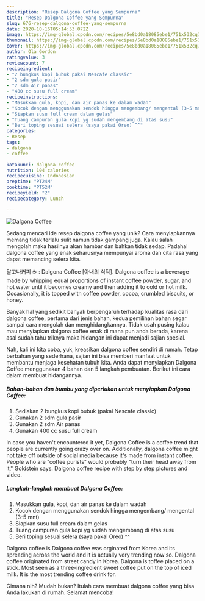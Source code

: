 ```yaml
---
description: "Resep Dalgona Coffee yang Sempurna"
title: "Resep Dalgona Coffee yang Sempurna"
slug: 676-resep-dalgona-coffee-yang-sempurna
date: 2020-10-16T05:14:53.072Z
image: https://img-global.cpcdn.com/recipes/5e8bd0a18085ebe1/751x532cq70/dalgona-coffee-foto-resep-utama.jpg
thumbnail: https://img-global.cpcdn.com/recipes/5e8bd0a18085ebe1/751x532cq70/dalgona-coffee-foto-resep-utama.jpg
cover: https://img-global.cpcdn.com/recipes/5e8bd0a18085ebe1/751x532cq70/dalgona-coffee-foto-resep-utama.jpg
author: Ola Gordon
ratingvalue: 3
reviewcount: 7
recipeingredient:
- "2 bungkus kopi bubuk pakai Nescafe classic"
- "2 sdm gula pasir"
- "2 sdm Air panas"
- "400 cc susu full cream"
recipeinstructions:
- "Masukkan gula, kopi, dan air panas ke dalam wadah"
- "Kocok dengan menggunakan sendok hingga mengembang/ mengental (3-5 mnt)"
- "Siapkan susu full cream dalam gelas"
- "Tuang campuran gula kopi yg sudah mengembang di atas susu"
- "Beri toping sesuai selera (saya pakai Oreo) ^^"
categories:
- Resep
tags:
- dalgona
- coffee

katakunci: dalgona coffee 
nutrition: 104 calories
recipecuisine: Indonesian
preptime: "PT24M"
cooktime: "PT52M"
recipeyield: "2"
recipecategory: Lunch

---
```



![Dalgona Coffee](https://img-global.cpcdn.com/recipes/5e8bd0a18085ebe1/751x532cq70/dalgona-coffee-foto-resep-utama.jpg)

Sedang mencari ide resep dalgona coffee yang unik? Cara menyiapkannya memang tidak terlalu sulit namun tidak gampang juga. Kalau salah mengolah maka hasilnya akan hambar dan bahkan tidak sedap. Padahal dalgona coffee yang enak seharusnya mempunyai aroma dan cita rasa yang dapat memancing selera kita.

달고나커피 ☕️ : Dalgona Coffee [아내의 식탁]. Dalgona coffee is a beverage made by whipping equal proportions of instant coffee powder, sugar, and hot water until it becomes creamy and then adding it to cold or hot milk. Occasionally, it is topped with coffee powder, cocoa, crumbled biscuits, or honey.

Banyak hal yang sedikit banyak berpengaruh terhadap kualitas rasa dari dalgona coffee, pertama dari jenis bahan, kedua pemilihan bahan segar sampai cara mengolah dan menghidangkannya. Tidak usah pusing kalau mau menyiapkan dalgona coffee enak di mana pun anda berada, karena asal sudah tahu triknya maka hidangan ini dapat menjadi sajian spesial.


Nah, kali ini kita coba, yuk, kreasikan dalgona coffee sendiri di rumah. Tetap berbahan yang sederhana, sajian ini bisa memberi manfaat untuk membantu menjaga kesehatan tubuh kita. Anda dapat menyiapkan Dalgona Coffee menggunakan 4 bahan dan 5 langkah pembuatan. Berikut ini cara dalam membuat hidangannya.

<!--inarticleads1-->

##### Bahan-bahan dan bumbu yang diperlukan untuk menyiapkan Dalgona Coffee:

1. Sediakan 2 bungkus kopi bubuk (pakai Nescafe classic)
1. Gunakan 2 sdm gula pasir
1. Gunakan 2 sdm Air panas
1. Gunakan 400 cc susu full cream


In case you haven&#39;t encountered it yet, Dalgona Coffee is a coffee trend that people are currently going crazy over on. Additionally, dalgona coffee might not take off outside of social media because it&#39;s made from instant coffee. People who are &#34;coffee purists&#34; would probably &#34;turn their head away from it,&#34; Goldstein says. Dalgona coffee recipe with step by step pictures and video. 

<!--inarticleads2-->

##### Langkah-langkah membuat Dalgona Coffee:

1. Masukkan gula, kopi, dan air panas ke dalam wadah
1. Kocok dengan menggunakan sendok hingga mengembang/ mengental (3-5 mnt)
1. Siapkan susu full cream dalam gelas
1. Tuang campuran gula kopi yg sudah mengembang di atas susu
1. Beri toping sesuai selera (saya pakai Oreo) ^^


Dalgona coffee is Dalgona coffee was orginated from Korea and its spreading across the world and it is actually very trending now so. Dalgona coffee originated from street candy in Korea. Dalgona is toffee placed on a stick. Most seen as a three-ingredient sweet coffee put on the top of iced milk. It is the most trending coffee drink for. 

Gimana nih? Mudah bukan? Itulah cara membuat dalgona coffee yang bisa Anda lakukan di rumah. Selamat mencoba!
